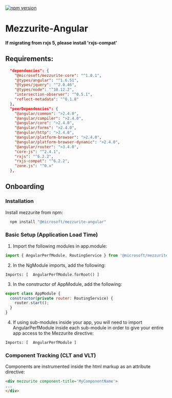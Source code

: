 [![npm version](https://badge.fury.io/js/%40microsoft%2Fmezzurite-angular.svg)](https://badge.fury.io/js/%40microsoft%2Fmezzurite-angular)

# Mezzurite-Angular
**If migrating from rxjs 5, please install 'rxjs-compat'**
## Requirements:
```json
  "dependencies": {
    "@microsoft/mezzurite-core": "^1.0.1",
    "@types/angular": "^1.6.51",
    "@types/jquery": "^2.0.46",
    "@types/node": "^10.12.2",
    "intersection-observer": "^0.5.1",
    "reflect-metadata": "^0.1.8"
  },
  "peerDependencies": {
    "@angular/common": ">2.4.0",
    "@angular/compiler": ">2.4.0",
    "@angular/core": ">2.4.0",
    "@angular/forms": ">2.4.0",
    "@angular/http": ">2.4.0",
    "@angular/platform-browser": ">2.4.0",
    "@angular/platform-browser-dynamic": ">2.4.0",
    "@angular/router": ">3.4.0",
    "core-js": "^2.4.1",
    "rxjs": "^6.2.2",
    "rxjs-compat": "^6.2.2",
    "zone.js": "^0.x"
  },
```

## Onboarding

### Installation
Install mezzurite from npm:
```javascript
  npm install "@microsoft/mezzurite-angular"
```

### Basic Setup (Application Load Time)
1. Import the following modules in app.module:
```javascript
import { AngularPerfModule, RoutingService } from '@microsoft/mezzurite-angular';
```
2. In the NgModule imports, add the following:
```
Imports: [  AngularPerfModule.forRoot() ]
```
3. In the constructor of AppModule, add the following:
```javascript
export class AppModule {
  constructor(private router: RoutingService) {
    router.start();
  }
}
```
4. If using sub-modules inside your app, you will need to import AngularPerfModule inside each sub-module in order to give your entire app access to the Mezzurite directive:
```
Imports: [  AngularPerfModule ]
```
### Component Tracking (CLT and VLT)
Components are instrumented inside the html markup as an attribute directive:
```html
<div mezzurite component-title='MyComponentName'>
...
</div>
```
